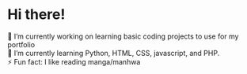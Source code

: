 # Hi there!

🔭 I’m currently working on learning basic coding projects to use for my portfolio  
🌱 I’m currently learning Python, HTML, CSS, javascript, and PHP.  
⚡ Fun fact: I like reading manga/manhwa  
